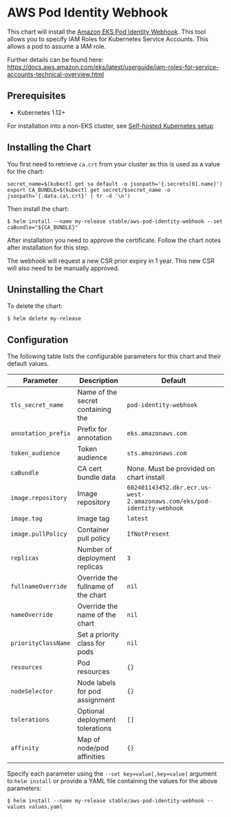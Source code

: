 # AWS Pod Identity Webhook

This chart will install the [Amazon EKS Pod Identity Webhook](https://github.com/aws/amazon-eks-pod-identity-webhook). This tool allows you to specify IAM Roles for Kubernetes Service Accounts. This allows a pod to assume a IAM role.

Further details can be found here: https://docs.aws.amazon.com/eks/latest/userguide/iam-roles-for-service-accounts-technical-overview.html

## Prerequisites

- Kubernetes 1.12+

For installation into a non-EKS cluster, see [Self-hosted Kubernetes setup](https://github.com/aws/amazon-eks-pod-identity-webhook/blob/master/SELF_HOSTED_SETUP.md)

## Installing the Chart

You first need to retrieve `ca.crt` from your cluster as this is used as a value for the chart:

```shell
secret_name=$(kubectl get sa default -o jsonpath='{.secrets[0].name}')
export CA_BUNDLE=$(kubectl get secret/$secret_name -o jsonpath='{.data.ca\.crt}' | tr -d '\n')
```

Then install the chart:

```shell
$ helm install --name my-release stable/aws-pod-identity-webhook --set caBundle="${CA_BUNDLE}"
```

After installation you need to approve the certificate. Follow the chart notes after installation for this step.

The webhook will request a new CSR prior expiry in 1 year. This new CSR will also need to be manually approved.

## Uninstalling the Chart

To delete the chart:

```shell
$ helm delete my-release
```

## Configuration

The following table lists the configurable parameters for this chart and their default values.

| Parameter              | Description                           | Default                                                                 |
| -----------------------|---------------------------------------|-------------------------------------------------------------------------|
| `tls_secret_name`      | Name of the secret containing the     | `pod-identity-webhook`                                                  |
| `annotation_prefix`    | Prefix for annotation                 | `eks.amazonaws.com`                                                     |
| `token_audience`       | Token audience                        | `sts.amazonaws.com`                                                     |
| `caBundle`             | CA cert bundle data                   | None. Must be provided on chart install                                 |
| `image.repository`     | Image repository                      | `602401143452.dkr.ecr.us-west-2.amazonaws.com/eks/pod-identity-webhook` |
| `image.tag`            | Image tag                             | `latest`                                                                |
| `image.pullPolicy`     | Container pull policy                 | `IfNotPresent`                                                          |
| `replicas`             | Number of deployment replicas         | `3`                                                                     |
| `fullnameOverride`     | Override the fullname of the chart    | `nil`                                                                   |
| `nameOverride`         | Override the name of the chart        | `nil`                                                                   |
| `priorityClassName`    | Set a priority class for pods         | `nil`                                                                   |
| `resources`            | Pod resources                         | `{}`                                                                    |
| `nodeSelector`         | Node labels for pod assignment        | `{}`                                                                    |
| `tolerations`          | Optional deployment tolerations       | `[]`                                                                    |
| `affinity`             | Map of node/pod affinities            | `{}`                                                                    |

Specify each parameter using the `--set key=value[,key=value]` argument to `helm install` or provide a YAML file containing the values for the above parameters:

```shell
$ helm install --name my-release stable/aws-pod-identity-webhook --values values.yaml
```
